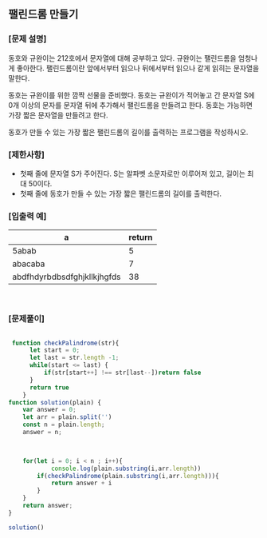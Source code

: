 ## 팰린드롬 만들기

### [문제 설명]

동호와 규완이는 212호에서 문자열에 대해 공부하고 있다. 규완이는 팰린드롬을 엄청나게 좋아한다. 팰린드롬이란 앞에서부터 읽으나 뒤에서부터 읽으나 같게 읽히는 문자열을 말한다.

동호는 규완이를 위한 깜짝 선물을 준비했다. 동호는 규완이가 적어놓고 간 문자열 S에 0개 이상의 문자를 문자열 뒤에 추가해서 팰린드롬을 만들려고 한다. 동호는 가능하면 가장 짧은 문자열을 만들려고 한다.

동호가 만들 수 있는 가장 짧은 팰린드롬의 길이를 출력하는 프로그램을 작성하시오.

### [제한사항]

- 첫째 줄에 문자열 S가 주어진다. S는 알파벳 소문자로만 이루어져 있고, 길이는 최대 50이다.
- 첫째 줄에 동호가 만들 수 있는 가장 짧은 팰린드롬의 길이를 출력한다.

### [입출력 예]

| a     | return |
| ---  | ------ |
| 5abab    | 5  |
| abacaba    | 7  |
| abdfhdyrbdbsdfghjkllkjhgfds    | 38  |

<br />

### [문제풀이]

```javascript

 function checkPalindrome(str){
      let start = 0;
      let last = str.length -1;
      while(start <= last) {
          if(str[start++] !== str[last--])return false
      }
      return true
    }
function solution(plain) {
    var answer = 0;
    let arr = plain.split('')
    const n = plain.length;
    answer = n;

   

    for(let i = 0; i < n ; i++){
            console.log(plain.substring(i,arr.length))
        if(checkPalindrome(plain.substring(i,arr.length))){
            return answer + i
        }
    }
    return answer;
}

solution()
```
